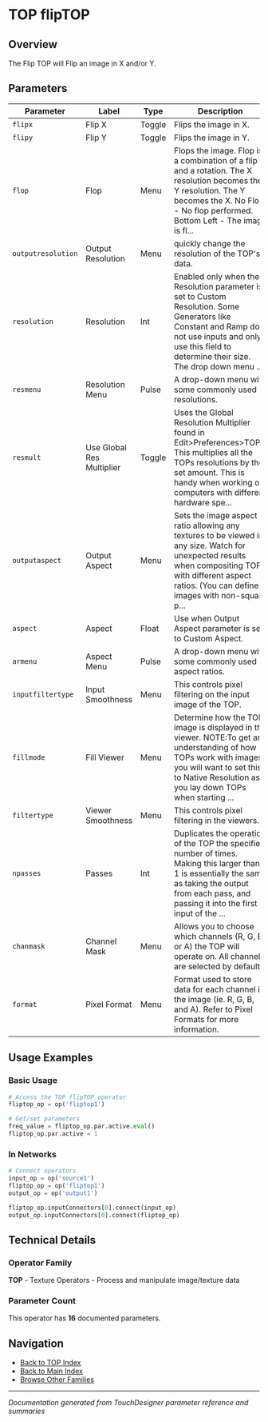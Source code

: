 # TOP flipTOP

## Overview

The Flip TOP will Flip an image in X and/or Y.

## Parameters

| Parameter | Label | Type | Description |
|-----------|-------|------|-------------|
| `flipx` | Flip X | Toggle | Flips the image in X. |
| `flipy` | Flip Y | Toggle | Flips the image in Y. |
| `flop` | Flop | Menu | Flops the image. Flop is a combination of a flip and a rotation. The X resolution becomes the Y resolution. The Y becomes the X.       No Flop - No flop performed.     Bottom Left - The image is fl... |
| `outputresolution` | Output Resolution | Menu | quickly change the resolution of the TOP's data. |
| `resolution` | Resolution | Int | Enabled only when the Resolution parameter is set to Custom Resolution. Some Generators like Constant and Ramp do not use inputs and only use this field to determine their size. The drop down menu ... |
| `resmenu` | Resolution Menu | Pulse | A drop-down menu with some commonly used resolutions. |
| `resmult` | Use Global Res Multiplier | Toggle | Uses the Global Resolution Multiplier found in Edit>Preferences>TOPs. This multiplies all the TOPs resolutions by the set amount. This is handy when working on computers with different hardware spe... |
| `outputaspect` | Output Aspect | Menu | Sets the image aspect ratio allowing any textures to be viewed in any size. Watch for unexpected results when compositing TOPs with different aspect ratios. (You can define images with non-square p... |
| `aspect` | Aspect | Float | Use when Output Aspect parameter is set to Custom Aspect. |
| `armenu` | Aspect Menu | Pulse | A drop-down menu with some commonly used aspect ratios. |
| `inputfiltertype` | Input Smoothness | Menu | This controls pixel filtering on the input image of the TOP. |
| `fillmode` | Fill Viewer | Menu | Determine how the TOP image is displayed in the viewer. NOTE:To get an understanding of how TOPs work with images, you will want to set this to Native Resolution as you lay down TOPs when starting ... |
| `filtertype` | Viewer Smoothness | Menu | This controls pixel filtering in the viewers. |
| `npasses` | Passes | Int | Duplicates the operation of the TOP the specified number of times. Making this larger than 1 is essentially the same as taking the output from each pass, and passing it into the first input of the ... |
| `chanmask` | Channel Mask | Menu | Allows you to choose which channels (R, G, B, or A) the TOP will operate on. All channels are selected by default. |
| `format` | Pixel Format | Menu | Format used to store data for each channel in the image (ie. R, G, B, and A). Refer to Pixel Formats for more information. |

## Usage Examples

### Basic Usage

```python
# Access the TOP flipTOP operator
fliptop_op = op('fliptop1')

# Get/set parameters
freq_value = fliptop_op.par.active.eval()
fliptop_op.par.active = 1
```

### In Networks

```python
# Connect operators
input_op = op('source1')
fliptop_op = op('fliptop1')
output_op = op('output1')

fliptop_op.inputConnectors[0].connect(input_op)
output_op.inputConnectors[0].connect(fliptop_op)
```

## Technical Details

### Operator Family

**TOP** - Texture Operators - Process and manipulate image/texture data

### Parameter Count

This operator has **16** documented parameters.

## Navigation

- [Back to TOP Index](../TOP/TOP_INDEX.md)
- [Back to Main Index](../OPERATORS_INDEX.md)
- [Browse Other Families](../OPERATORS_INDEX.md#quick-navigation)

---
*Documentation generated from TouchDesigner parameter reference and summaries*
